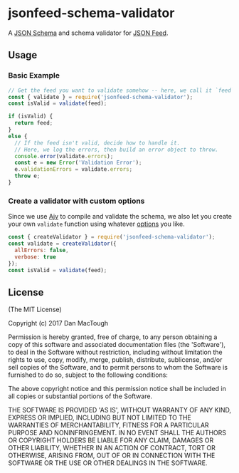# jsonfeed-schema-validator

A [JSON Schema](http://json-schema.org/) and schema validator for
[JSON Feed](https://jsonfeed.org/).

## Usage

### Basic Example

```js
// Get the feed you want to validate somehow -- here, we call it `feed`.
const { validate } = require('jsonfeed-schema-validator');
const isValid = validate(feed);

if (isValid) {
  return feed;
}
else {
  // If the feed isn't valid, decide how to handle it.
  // Here, we log the errors, then build an error object to throw.
  console.error(validate.errors);
  const e = new Error('Validation Error');
  e.validationErrors = validate.errors;
  throw e;
}
```

### Create a validator with custom options

Since we use [Ajv](https://github.com/epoberezkin/ajv) to compile and validate
the schema, we also let you create your own `validate` function using
whatever [options](https://github.com/epoberezkin/ajv#options) you like.

```js
const { createValidator } = require('jsonfeed-schema-validator');
const validate = createValidator({
  allErrors: false,
  verbose: true
});
const isValid = validate(feed);
```

## License

(The MIT License)

Copyright (c) 2017 Dan MacTough

Permission is hereby granted, free of charge, to any person obtaining a copy of
this software and associated documentation files (the 'Software'), to deal in
the Software without restriction, including without limitation the rights to
use, copy, modify, merge, publish, distribute, sublicense, and/or sell copies of
the Software, and to permit persons to whom the Software is furnished to do so,
subject to the following conditions:

The above copyright notice and this permission notice shall be included in all
copies or substantial portions of the Software.

THE SOFTWARE IS PROVIDED 'AS IS', WITHOUT WARRANTY OF ANY KIND, EXPRESS OR
IMPLIED, INCLUDING BUT NOT LIMITED TO THE WARRANTIES OF MERCHANTABILITY, FITNESS
FOR A PARTICULAR PURPOSE AND NONINFRINGEMENT. IN NO EVENT SHALL THE AUTHORS OR
COPYRIGHT HOLDERS BE LIABLE FOR ANY CLAIM, DAMAGES OR OTHER LIABILITY, WHETHER
IN AN ACTION OF CONTRACT, TORT OR OTHERWISE, ARISING FROM, OUT OF OR IN
CONNECTION WITH THE SOFTWARE OR THE USE OR OTHER DEALINGS IN THE SOFTWARE.
